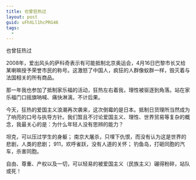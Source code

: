 ```yaml
---
title: 也曾狂热过
layout: post
guid: uFhXLl1hcPRG46
tags:
  - 
---
```


也曾狂热过

2008年，爱出风头的萨科奇表示有可能抵制北京奥运会，4月16日巴黎市长又给某喇嘛授予荣誉市民的称号。这激怒了中国人，疯狂的人群像蚁群一样，毁灭着与法国相关的所有商品。

那一年我也参加了抵制家乐福的活动，狂热左右着我，理性被驱逐到角落。站在家乐福门口摇旗呐喊、痛快淋漓，不计后果。

今天，狂热的爱国主义浪潮再次袭来，这次倒霉的是日本。抵制日货理所当然成为了响亮的口号与执导方针。我们暂且不讨论爱国主义、理性、世界贸易等复杂的概念，我最关心的是：为什么年轻人没有思辨的能力？

坦克，可以压过学生的身躯；
南京大屠杀，只埋下仇恨，而没有认为这是世界的悲剧，人类的悲剧；
911，欢呼雀跃，没有人道的关怀；
钓鱼岛，打砸同胞的汽车，杀害同胞。

自由、尊重、产权以及一切，可以轻易的被爱国主义（民族主义）碾得粉碎，站队或死！